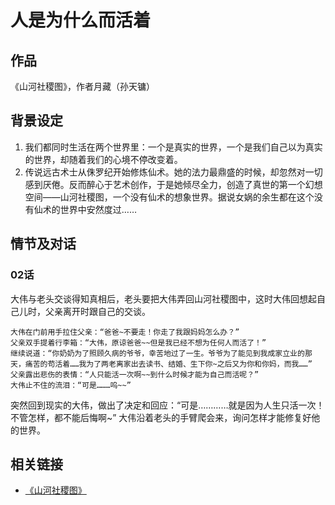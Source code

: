 # 人是为什么而活着
## 作品
《山河社稷图》，作者月藏（孙天镛）
## 背景设定
1. 我们都同时生活在两个世界里：一个是真实的世界，一个是我们自己以为真实的世界，却随着我们的心境不停改变着。
2. 传说远古术士从侏罗纪开始修炼仙术。她的法力最鼎盛的时候，却忽然对一切感到厌倦。反而醉心于艺术创作，于是她倾尽全力，创造了真世的第一个幻想空间——山河社稷图，一个没有仙术的想象世界。据说女娲的余生都在这个没有仙术的世界中安然度过……
## 情节及对话
### 02话
大伟与老头交谈得知真相后，老头要把大伟弄回山河社稷图中，这时大伟回想起自己儿时，父亲离开时跟自己的交谈。
```
大伟在门前用手拉住父亲：“爸爸~不要走！你走了我跟妈妈怎么办？”
父亲双手提着行李箱：“大伟，原谅爸爸~~但是我已经不想为任何人而活了！”
继续说道：“你奶奶为了照顾久病的爷爷，幸苦地过了一生。爷爷为了能见到我成家立业的那天，痛苦的苟活着……我为了两老离家出去读书、结婚、生下你~之后又为你和你妈，而我……”
父亲露出悲伤的表情：“人只能活一次啊~~到什么时候才能为自己而活呢？”
大伟止不住的流泪：“可是………呜~~”
```

突然回到现实的大伟，做出了决定和回应：“可是…………就是因为人生只活一次！不管怎样，都不能后悔啊~”
大伟沿着老头的手臂爬会来，询问怎样才能修复好他的世界。

## 相关链接
- [《山河社稷图》][url-shsjt]

<!-- 相关链接 -->
[url-shsjt]:http://ac.qq.com/Comic/comicInfo/id/460066